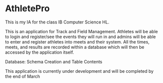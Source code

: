# AthletePro

This is my IA for the class IB Computer Science HL.  

This is an application for Track and Field Management.  Athletes will be able to login and register/see the events they will run in and admins will be able to enter and register athletes into meets and their system.  All the times, meets, and results are recorded within a database which will then be accessed by the application itself. 

Database:
Schema Creation and Table Contents

This application is currently under development and will be completed by the end of March
